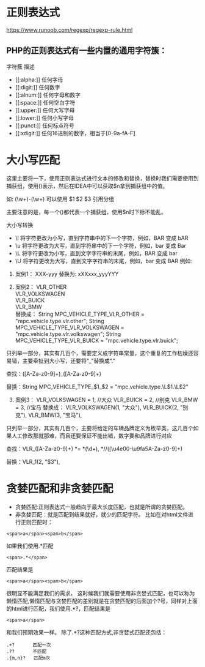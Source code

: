 # 正则表达式
https://www.runoob.com/regexp/regexp-rule.html
## PHP的正则表达式有一些内置的通用字符簇：
字符簇	描述
- [[:alpha:]]	任何字母
- [[:digit:]]	任何数字
- [[:alnum:]]	任何字母和数字
- [[:space:]]	任何空白字符
- [[:upper:]]	任何大写字母
- [[:lower:]]	任何小写字母
- [[:punct:]]	任何标点符号
- [[:xdigit:]]	任何16进制的数字，相当于[0-9a-fA-F]

# 大小写匹配
这里主要将一下，使用正则表达式进行文本的修改和替换，替换时我们需要使用到捕获组，使用()表示，然后在IDEA中可以获取$n拿到捕获组中的值。

如: (\w+)-(\w+)   可以使用 $1 $2 $3 引用分组

主要注意的是，每一个()都代表一个捕获组，使用$n时下标不能乱。

大小写转换

- \l 将字符更改为小写，直到字符串中的下一个字符，例如，BAR 变成 bAR
- \u 将字符更改为大写，直到字符串中的下一个字符，例如，bar 变成 Bar
- \L 将字符更改为小写，直到文字字符串的末尾，例如，BAR 变成 bar
- \U 将字符更改为大写，直到文字字符串的末尾，例如，bar 变成 BAR
例如:

1. 案例1：
XXX-yyy
替换为:
xXXxxx_yyyYYY



2. 案例2：
VLR_OTHER           
VLR_VOLKSWAGEN      
VLR_BUICK           
VLR_BMW             
替换成：
String MPC_VEHICLE_TYPE_VLR_OTHER = "mpc.vehicle.type.vlr.other";
String MPC_VEHICLE_TYPE_VLR_VOLKSWAGEN = "mpc.vehicle.type.vlr.volkswagen";
String MPC_VEHICLE_TYPE_VLR_BUICK = "mpc.vehicle.type.vlr.buick";

只列举一部分，其实有几百个，需要定义成字符串常量，这个重复的工作枯燥还容易错，主要牵扯到大小写，还要将“_”替换成“.”



查找：([A-Za-z0-9]+)_([A-Za-z0-9]+)

替换：String MPC_VEHICLE_TYPE_$1_$2 = "mpc.vehicle.type.\L$1.\L$2" 

3. 案例3：
VLR_VOLKSWAGEN      = 1,    //大众
VLR_BUICK           = 2,    //别克
VLR_BMW             = 3,    //宝马
替换成：
VLR_VOLKSWAGEN(1, "大众"),
VLR_BUICK(2, "别克"),
VLR_BMW(3, "宝马"),

只列举一部分，其实有几百个，主要将给定的车辆品牌定义为枚举类，这几百个如果人工修改那就那难，而且还要保证不能出错，数字要和品牌进行对应



查找：VLR_([A-Za-z0-9]+) *= *(\d+), *//([\u4e00-\u9fa5A-Za-z0-9]+)

替换：VLR_$1($2, "$3"),

# 贪婪匹配和非贪婪匹配
- 贪婪匹配:正则表达式一般趋向于最大长度匹配，也就是所谓的贪婪匹配。
- 非贪婪匹配：就是匹配到结果就好，就少的匹配字符。
比如在对html文件进行正则匹配时：
~~~
<span>a</span><span>b</span>
~~~
如果我们使用.*匹配
~~~
<span>.*</span>
~~~
匹配结果是
~~~
<span>a</span><span>b</span>
~~~
很明显不能满足我们的需求。
这时候我们就需要使用非贪婪式匹配，也可以称为懒惰匹配,懒惰匹配与贪婪匹配的差别就是在贪婪匹配的后面加个?号，同样对上面的html进行匹配，我们使用.*?，匹配结果是
~~~
<span>a</span>
~~~
和我们预期效果一样。
除了.*?这种匹配方式,非贪婪式匹配还包括：
~~~
.+?　　　　匹配一次
.??　　　　不匹配
.{m,n}?   匹配m次
~~~